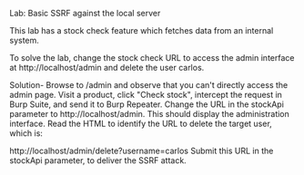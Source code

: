 Lab: Basic SSRF against the local server

This lab has a stock check feature which fetches data from an internal system.

To solve the lab, change the stock check URL to access the admin interface at http://localhost/admin and delete the user carlos.

Solution-
Browse to /admin and observe that you can't directly access the admin page.
Visit a product, click "Check stock", intercept the request in Burp Suite, and send it to Burp Repeater.
Change the URL in the stockApi parameter to http://localhost/admin. This should display the administration interface.
Read the HTML to identify the URL to delete the target user, which is:

http://localhost/admin/delete?username=carlos
Submit this URL in the stockApi parameter, to deliver the SSRF attack.
